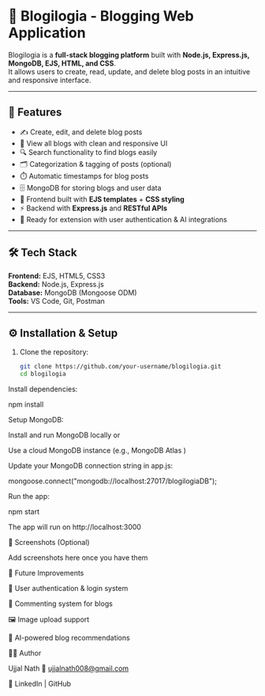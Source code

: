 # 📝 Blogilogia - Blogging Web Application

Blogilogia is a **full-stack blogging platform** built with **Node.js, Express.js, MongoDB, EJS, HTML, and CSS**.  
It allows users to create, read, update, and delete blog posts in an intuitive and responsive interface.  

---

## 🚀 Features
- ✍️ Create, edit, and delete blog posts  
- 📖 View all blogs with clean and responsive UI  
- 🔍 Search functionality to find blogs easily  
- 🗂️ Categorization & tagging of posts (optional)  
- ⏱️ Automatic timestamps for blog posts  
- 🗄️ MongoDB for storing blogs and user data  
- 🎨 Frontend built with **EJS templates** + **CSS styling**  
- ⚡ Backend with **Express.js** and **RESTful APIs**  
- 🔐 Ready for extension with user authentication & AI integrations  

---

## 🛠️ Tech Stack
**Frontend:** EJS, HTML5, CSS3  
**Backend:** Node.js, Express.js  
**Database:** MongoDB (Mongoose ODM)  
**Tools:** VS Code, Git, Postman  

---

## ⚙️ Installation & Setup
1. Clone the repository:
   ```bash
   git clone https://github.com/your-username/blogilogia.git
   cd blogilogia


Install dependencies:

npm install


Setup MongoDB:

Install and run MongoDB locally or

Use a cloud MongoDB instance (e.g., MongoDB Atlas
)

Update your MongoDB connection string in app.js:

mongoose.connect("mongodb://localhost:27017/blogilogiaDB");


Run the app:

npm start


The app will run on http://localhost:3000

📸 Screenshots (Optional)

Add screenshots here once you have them

📌 Future Improvements

👤 User authentication & login system

💬 Commenting system for blogs

🖼️ Image upload support

🤖 AI-powered blog recommendations

🧑‍💻 Author

Ujjal Nath
📧 ujjalnath008@gmail.com

🔗 LinkedIn
 | GitHub
